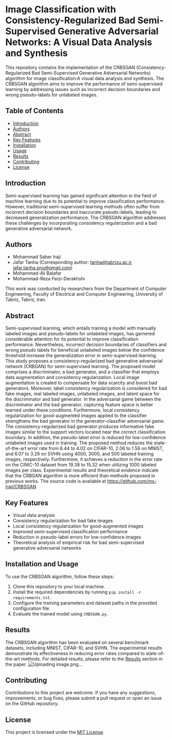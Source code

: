 # Image Classification with Consistency-Regularized Bad Semi-Supervised Generative Adversarial Networks: A Visual Data Analysis and Synthesis

This repository contains the implementation of the CRBSGAN (Consistency-Regularized Bad Semi-Supervised Generative Adversarial Networks) algorithm for image classification:A visual data analysis and synthesis. The CRBSGAN algorithm aims to improve the performance of semi-supervised learning by addressing issues such as incorrect decision boundaries and wrong pseudo-labels for unlabeled images.

## Table of Contents
- [Introduction](#introduction)
- [Authors](#authors)
- [Abstract](#abstract)
- [Key Features](#key-features)
- [Installation](#installation)
- [Usage](#usage)
- [Results](#results)
- [Contributing](#contributing)
- [License](#license)

## Introduction

Semi-supervised learning has gained significant attention in the field of machine learning due to its potential to improve classification performance. However, traditional semi-supervised learning methods often suffer from incorrect decision boundaries and inaccurate pseudo-labels, leading to decreased generalization performance. The CRBSGAN algorithm addresses these challenges by incorporating consistency regularization and a bad generative adversarial network.

## Authors

- Mohammad Saber Iraji
- Jafar Tanha (Corresponding author: tanha@tabrizu.ac.ir, jafar.tanha.pnu@gmail.com)
- Mohammad-Ali Balafar
- Mohammad-Reza Feizi-Derakhshi

This work was conducted by researchers from the Department of Computer Engineering, Faculty of Electrical and Computer Engineering, University of Tabriz, Tabriz, Iran.

## Abstract

Semi-supervised learning, which entails training a model with manually labeled images and pseudo-labels for unlabeled images, has garnered considerable attention for its potential to improve classification performance. Nevertheless, incorrect decision boundaries of classifiers and wrong pseudo labels for beneficial unlabeled images below the confidence threshold increase the generalization error in semi-supervised learning. This study proposes a consistency-regularized bad generative adversarial network (CRBGAN) for semi-supervised learning. The proposed model comprises a discriminator, a bad generator, and a classifier that employs data augmentation and consistency regularization. Local image augmentation is created to compensate for data scarcity and boost bad generators. Moreover, label consistency regularization is considered for bad fake images, real labeled images, unlabeled images, and latent space for the discriminator and bad generator. In the adversarial game between the discriminator and the bad generator, capturing feature space is better learned under these conditions. Furthermore, local consistency regularization for good-augmented images applied to the classifier strengthens the bad generator in the generator-classifier adversarial game. The consistency-regularized bad generator produces informative fake images similar to the support vectors located near the correct classification boundary. In addition, the pseudo-label error is reduced for low-confidence unlabeled images used in training. The proposed method reduces the state-of-the-art error rate from 6.44 to 4.02 on CIFAR-10, 2.06 to 1.56 on MNIST, and 6.07 to 3.26 on SVHN using 4000, 3000, and 500 labeled training images, respectively. Furthermore, it achieves a reduction in the error rate on the CINIC-10 dataset from 19.38 to 15.32 when utilizing 1000 labeled images per class. Experimental results and theoretical evidence indicate that the CRBGAN algorithm is more efficient than methods proposed in previous works. The source code is available at https://github.com/ms-iraji/CRBSGAN
## Key Features
- Visual data analysis
- Consistency regularization for bad fake images
- Local consistency regularization for good-augmented images
- Improved semi-supervised classification performance
- Reduction in pseudo-label errors for low-confidence images
- Theoretical analysis of empirical risk for bad semi-supervised generative adversarial networks

## Installation and Usage

To use the CRBSGAN algorithm, follow these steps:

1. Clone this repository to your local machine.
2. Install the required dependencies by running `pip install -r requirements.txt`.
3. Configure the training parameters and dataset paths in the provided configuration file.
4. Evaluate the trained model using `CRBSGAN.py`.


## Results

The CRBSGAN algorithm has been evaluated on several benchmark datasets, including  MNIST, CIFAR-10, and SVHN. The experimental results demonstrate its effectiveness in reducing error rates compared to state-of-the-art methods. For detailed results, please refer to the [Results](#results) section in the paper.
![Uploading image.png…]()


## Contributing

Contributions to this project are welcome. If you have any suggestions, improvements, or bug fixes, please submit a pull request or open an issue on the GitHub repository.

## License

This project is licensed under the [MIT License](LICENSE).

